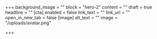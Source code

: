 +++
background_image = ""
block = "hero-2"
content = ""
draft = true
headline = ""
[cta]
enabled = false
link_text = ""
link_url = ""
open_in_new_tab = false
[image]
alt_text = ""
image = "/uploads/avatar.png"

+++
